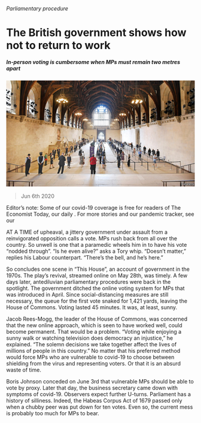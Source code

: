 ###### Parliamentary procedure

# The British government shows how not to return to work 

##### In-person voting is cumbersome when MPs must remain two metres apart 

![image](images/20200606_BRP004_0.jpg) 

> Jun 6th 2020 

Editor’s note: Some of our covid-19 coverage is free for readers of The Economist Today, our daily . For more stories and our pandemic tracker, see our 

AT A TIME of upheaval, a jittery government under assault from a reinvigorated opposition calls a vote. MPs rush back from all over the country. So unwell is one that a paramedic wheels him in to have his vote “nodded through”. “Is he even alive?” asks a Tory whip. “Doesn’t matter,” replies his Labour counterpart. “There’s the bell, and he’s here.”

So concludes one scene in “This House”, an account of government in the 1970s. The play’s revival, streamed online on May 28th, was timely. A few days later, antediluvian parliamentary procedures were back in the spotlight. The government ditched the online voting system for MPs that was introduced in April. Since social-distancing measures are still necessary, the queue for the first vote snaked for 1,421 yards, leaving the House of Commons. Voting lasted 45 minutes. It was, at least, sunny.


Jacob Rees-Mogg, the leader of the House of Commons, was concerned that the new online approach, which is seen to have worked well, could become permanent. That would be a problem. “Voting while enjoying a sunny walk or watching television does democracy an injustice,” he explained. “The solemn decisions we take together affect the lives of millions of people in this country.” No matter that his preferred method would force MPs who are vulnerable to covid-19 to choose between shielding from the virus and representing voters. Or that it is an absurd waste of time.

Boris Johnson conceded on June 3rd that vulnerable MPs should be able to vote by proxy. Later that day, the business secretary came down with symptoms of covid-19. Observers expect further U-turns. Parliament has a history of silliness. Indeed, the Habeas Corpus Act of 1679 passed only when a chubby peer was put down for ten votes. Even so, the current mess is probably too much for MPs to bear.

